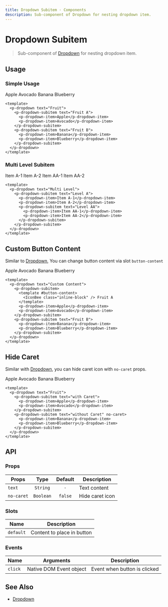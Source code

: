 ```yaml
---
title: Dropdown Subitem · Components
description: Sub-component of Dropdown for nesting dropdown item.
---
```


<script setup>
  import IconBee from '@carbon/icons-vue/lib/bee/20'
  import Badge from '../badge/Badge.vue'
  import Input from "../input/Input.vue"
  import pDropdown from "../dropdown/Dropdown.vue"
  import pDropdownItem from "../dropdown/DropdownItem.vue"
  import pDropdownSubitem from "./DropdownSubitem.vue"
  import Banner from '../banner/Banner.vue'
  import Checkbox from '../checkbox/Checkbox.vue'
  import { ref } from "vue-demi"

  const show = ref(false)
</script>

# Dropdown Subitem

> Sub-component of [Dropdown](/components/dropdown/) for nesting dropdown item.

## Usage

### Simple Usage

<preview>
  <p-dropdown text="Fruit">
    <p-dropdown-subitem text="Fruit A">
      <p-dropdown-item>Apple</p-dropdown-item>
      <p-dropdown-item>Avocado</p-dropdown-item>
    </p-dropdown-subitem>
    <p-dropdown-subitem text="Fruit B">
      <p-dropdown-item>Banana</p-dropdown-item>
      <p-dropdown-item>Blueberry</p-dropdown-item>
    </p-dropdown-subitem>
  </p-dropdown>
</preview>

```vue
<template>
  <p-dropdown text="Fruit">
    <p-dropdown-subitem text="Fruit A">
      <p-dropdown-item>Apple</p-dropdown-item>
      <p-dropdown-item>Avocado</p-dropdown-item>
    </p-dropdown-subitem>
    <p-dropdown-subitem text="Fruit B">
      <p-dropdown-item>Banana</p-dropdown-item>
      <p-dropdown-item>Blueberry</p-dropdown-item>
    </p-dropdown-subitem>
  </p-dropdown>
</template>
```

### Multi Level Subitem

<preview>
  <p-dropdown text="Multi Level">
    <p-dropdown-subitem text="Level A" backText="Kembali">
      <p-dropdown-item>Item A-1</p-dropdown-item>
      <p-dropdown-item>Item A-2</p-dropdown-item>
      <p-dropdown-subitem text="Level AA">
        <p-dropdown-item>Item AA-1</p-dropdown-item>
        <p-dropdown-item>Item AA-2</p-dropdown-item>
      </p-dropdown-subitem>
    </p-dropdown-subitem>
  </p-dropdown>
</preview>

```vue
<template>
  <p-dropdown text="Multi Level">
    <p-dropdown-subitem text="Level A">
      <p-dropdown-item>Item A-1</p-dropdown-item>
      <p-dropdown-item>Item A-2</p-dropdown-item>
      <p-dropdown-subitem text="Level AA">
        <p-dropdown-item>Item AA-1</p-dropdown-item>
        <p-dropdown-item>Item AA-2</p-dropdown-item>
      </p-dropdown-subitem>
    </p-dropdown-subitem>
  </p-dropdown>
</template>
```

## Custom Button Content

Similar to [Dropdown][dropdown], You can change button content via slot `button-content`

<preview>
  <p-dropdown text="Custom Content">
    <p-dropdown-subitem>
      <template #button-content>
        <IconBee class="inline-block" /> Fruit A
      </template>
      <p-dropdown-item>Apple</p-dropdown-item>
      <p-dropdown-item>Avocado</p-dropdown-item>
    </p-dropdown-subitem>
    <p-dropdown-subitem text="Fruit B">
      <p-dropdown-item>Banana</p-dropdown-item>
      <p-dropdown-item>Blueberry</p-dropdown-item>
    </p-dropdown-subitem>
  </p-dropdown>
</preview>

```vue
<template>
  <p-dropdown text="Custom Content">
    <p-dropdown-subitem>
      <template #button-content>
        <IconBee class="inline-block" /> Fruit A
      </template>
      <p-dropdown-item>Apple</p-dropdown-item>
      <p-dropdown-item>Avocado</p-dropdown-item>
    </p-dropdown-subitem>
    <p-dropdown-subitem text="Fruit B">
      <p-dropdown-item>Banana</p-dropdown-item>
      <p-dropdown-item>Blueberry</p-dropdown-item>
    </p-dropdown-subitem>
  </p-dropdown>
</template>
```

## Hide Caret

Similar with [Dropdown][dropdown], you can hide caret icon with `no-caret` props.

<preview>
  <p-dropdown text="Fruit">
    <p-dropdown-subitem text="with Caret">
      <p-dropdown-item>Apple</p-dropdown-item>
      <p-dropdown-item>Avocado</p-dropdown-item>
    </p-dropdown-subitem>
    <p-dropdown-subitem text="without Caret" no-caret>
      <p-dropdown-item>Banana</p-dropdown-item>
      <p-dropdown-item>Blueberry</p-dropdown-item>
    </p-dropdown-subitem>
  </p-dropdown>
</preview>

```vue
<template>
  <p-dropdown text="Fruit">
    <p-dropdown-subitem text="with Caret">
      <p-dropdown-item>Apple</p-dropdown-item>
      <p-dropdown-item>Avocado</p-dropdown-item>
    </p-dropdown-subitem>
    <p-dropdown-subitem text="without Caret" no-caret>
      <p-dropdown-item>Banana</p-dropdown-item>
      <p-dropdown-item>Blueberry</p-dropdown-item>
    </p-dropdown-subitem>
  </p-dropdown>
</template>
```

## API

### Props

| Props      |   Type    | Default | Description     |
|------------|:---------:|:-------:|-----------------|
| `text`     | `String`  |   `-`   | Text content    |
| `no-caret` | `Boolean` | `false` | Hide caret icon |

### Slots

| Name      | Description                |
|-----------|----------------------------|
| `default` | Content to place in button |

### Events

| Name    | Arguments               | Description                  |
|---------|-------------------------|------------------------------|
| `click` | Native DOM Event object | Event when button is clicked |

## See Also

- [Dropdown][dropdown]

[dropdown]: /components/dropdown/index
